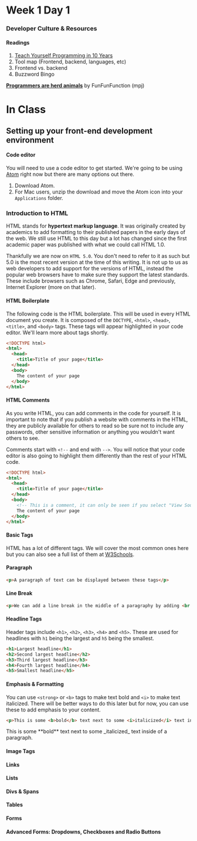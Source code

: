 # Week 1 Day 1

###  Developer Culture & Resources 

#### Readings
1. [Teach Yourself Programming in 10 Years](http://norvig.com/21-days.html)
2. Tool map (Frontend, backend, languages, etc)
3. Frontend vs. backend
4. Buzzword Bingo

**[Programmers are herd animals](https://www.youtube.com/watch?v=lrf6xuFq1Ms)** by FunFunFunction (mpj)


# In Class

## Setting up your front-end development environment

#### Code editor
You will need to use a code editor to get started. We're going to be using [Atom](https://atom.io) right now but there are many options out there.
  
1. Download Atom.
2. For Mac users, unzip the download and move the Atom icon into your `Applications` folder.


### Introduction to HTML
HTML stands for **hypertext markup language**. It was originally created by academics to add formatting to their published papers in the early days of the web. We still use HTML to this day but a lot has changed since the first academic paper was published with what we could call HTML 1.0.

Thankfully we are now on `HTML 5.0`. You don't need to refer to it as such but 5.0 is the most recent version at the time of this writing. It is not up to us as web developers to add support for the versions of HTML, instead the popular web browsers have to make sure they support the latest standards. These include browsers such as Chrome, Safari, Edge and previously, Internet Explorer (more on that later).

#### HTML Boilerplate

The following code is the HTML boilerplate. This will be used in every HTML document you create. It is composed of the `DOCTYPE`, `<html>`, `<head>`, `<title>`, and `<body>` tags. These tags will appear highlighted in your code editor. We'll learn more about tags shortly.

```html
<!DOCTYPE html>
<html>
  <head>
    <title>Title of your page</title>
  </head>
  <body>
    The content of your page
  </body>
</html>
```

#### HTML Comments

As you write HTML, you can add comments in the code for yourself. It is important to note that if you publish a website with comments in the HTML, they are publicly available for others to read so be sure not to include any passwords, other sensitive information or anything you wouldn't want others to see.

Comments start with `<!--` and end with `-->`. You will notice that your code editor is also going to highlight them differently than the rest of your HTML code.

```html
<!DOCTYPE html>
<html>
  <head>
    <title>Title of your page</title>
  </head>
  <body>
    <!-- This is a comment, it can only be seen if you select "View Source" in your browser -->
    The content of your page
  </body>
</html>
````

#### Basic Tags
HTML has a lot of different tags. We will cover the most common ones here but you can also see a full list of them at [W3Schools](http://www.w3schools.com/tags/).

#### Paragraph <p>
```html
<p>A paragraph of text can be displayed between these tags</p>
```
  
#### Line Break <br>
```html
<p>We can add a line break in the middle of a paragraphy by adding <br > into it and it will insert a break in the paragraph.</p>
```

#### Headline Tags
Header tags include `<h1>`, `<h2>`, `<h3>`, `<h4>` and `<h5>`. These are used for headlines with `h1` being the largest and `h5` being the smallest.

```html
<h1>Largest headline</h1>
<h2>Second largest headline</h2>
<h3>Third largest headline</h3>
<h4>Fourth largest headline</h4>
<h5>Smallest headline</h5>
````

#### Emphasis & Formatting
You can use `<strong>` or `<b>` tags to make text bold and `<i>` to make text italicized. There will be better ways to do this later but for now, you can use these to add emphasis to your content.
  
```html
<p>This is some <b>bold</b> text next to some <i>italicized</i> text inside of a paragraph.</p>
```  

<p>This is some **bold** text next to some _italicized_ text inside of a paragraph.</p>

#### Image Tags

#### Links

#### Lists



#### Divs & Spans

#### Tables

#### Forms

#### Advanced Forms: Dropdowns, Checkboxes and Radio Buttons
